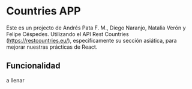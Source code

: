 # Countries APP
Este es un projecto de Andrés Pata F. M., Diego Naranjo, Natalia Verón y Felipe Céspedes. Utilizando el API Rest Countries (https://restcountries.eu/), especificamente su sección asiática, para mejorar nuestras prácticas de React.

## Funcionalidad
a llenar

